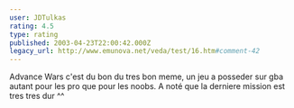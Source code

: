 ```yaml
---
user: JDTulkas
rating: 4.5
type: rating
published: 2003-04-23T22:00:42.000Z
legacy_url: http://www.emunova.net/veda/test/16.htm#comment-42
---
```

Advance Wars c'est du bon du tres bon meme, un jeu a posseder sur gba autant pour les pro que pour les noobs. A noté que la derniere mission est tres tres dur ^^